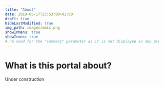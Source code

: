 ```yaml
---
title: "About"
date: 2019-06-17T23:53:00+01:00
draft: true
hideLastModified: true
img_path: images/mmic.png
showInMenu: true
showIcons: true
# no need for the "summary" parameter as it is not displayed in any previews
---
```


# What is this portal about?
Under construction
